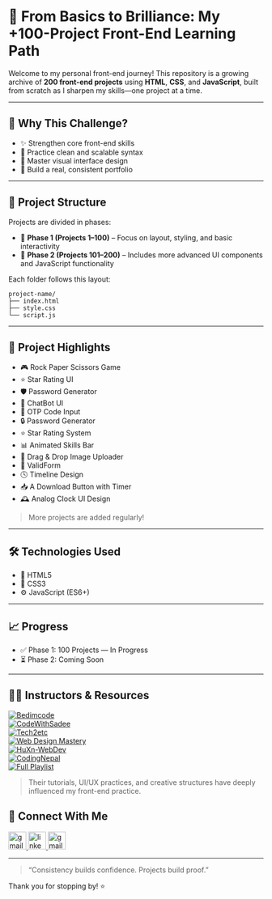 # 🧠 From Basics to Brilliance: My +100-Project Front-End Learning Path

Welcome to my personal front-end journey! This repository is a growing archive of **200 front-end projects** using **HTML**, **CSS**, and **JavaScript**, built from scratch as I sharpen my skills—one project at a time.

---

## 🚀 Why This Challenge?

- ✨ Strengthen core front-end skills  
- 🧠 Practice clean and scalable syntax  
- 🎨 Master visual interface design  
- 💼 Build a real, consistent portfolio  

---

## 🧩 Project Structure

Projects are divided in phases:

- 📘 **Phase 1 (Projects 1–100)** –  Focus on layout, styling, and basic interactivity
- 📗 **Phase 2 (Projects 101–200)** – Includes more advanced UI components and JavaScript functionality 

Each folder follows this layout:
```
project-name/
├── index.html
├── style.css
└── script.js
```

---

## 🌟 Project Highlights

- 🎮 Rock Paper Scissors Game  
- ⭐ Star Rating UI  
- 🛡️ Password Generator  
- 💬 ChatBot UI  
- 📩 OTP Code Input  
- 🔒 Password Generator  
- ⭐ Star Rating System  
- 📊 Animated Skills Bar  
- 🧩 Drag & Drop Image Uploader  
- 🧾 ValidForm  
- 🕓 Timeline Design  
- 📥 A Download Button with Timer  
- 🕰️ Analog Clock UI Design  

> More projects are added regularly!

---

## 🛠️ Technologies Used

- 🧱 HTML5  
- 🎨 CSS3  
- ⚙️ JavaScript (ES6+)  

---

## 📈 Progress

- ✅ Phase 1: 100 Projects — In Progress  
- ⏳ Phase 2: Coming Soon  

---

 ## 🧑‍🏫 Instructors & Resources
 
[![Bedimcode](https://img.shields.io/badge/Bedimcode-GitHub-blue?style=for-the-badge)](https://github.com/bedimcode)  
[![CodeWithSadee](https://img.shields.io/badge/CodeWithSadee-GitHub-brightgreen?style=for-the-badge)](https://github.com/codewithsadee)  
[![Tech2etc](https://img.shields.io/badge/Tech2etc-GitHub-yellow?style=for-the-badge)](https://github.com/tech2etc)  
[![Web Design Mastery](https://img.shields.io/badge/Web%20Design%20Mastery-GitHub-orange?style=for-the-badge)](https://github.com/WebDesignMastery)  
[![HuXn-WebDev](https://img.shields.io/badge/HuXn--WebDev-GitHub-success?style=for-the-badge)](https://github.com/HuXn-WebDev)  
[![CodingNepal](https://img.shields.io/badge/CodingNepal-Website-blueviolet?style=for-the-badge)](https://www.codingnepalweb.com/)  
[![Full Playlist](https://img.shields.io/badge/YouTube-Full%20Playlist-red?style=for-the-badge)](https://www.youtube.com/watch?v=mSnpYJsaT9g&list=PLSDeUiTMfxW7lm7P7GZ8qtNFffHAR5d_w)  




> Their tutorials, UI/UX practices, and creative structures have deeply influenced my front-end practice.

## 🤝 Connect With Me
<div ">
  <a href="https://mail.google.com/mail/muaddhalsway.com" target="_blank">
    <img src="https://img.shields.io/static/v1?message=Gmail&logo=gmail&label=&color=D14836&logoColor=white&labelColor=&style=for-the-badge" height="35" alt="gmail logo"  />
  </a>
  <a href="https://www.linkedin.com/in/muaddh-alsway/" target="_blank">
    <img src="https://img.shields.io/static/v1?message=LinkedIn&logo=linkedin&label=&color=0077B5&logoColor=white&labelColor=&style=for-the-badge" height="35" alt="linkedin logo"  />
  </a>
    <a href="https://github.com/MuaddhAlsway" target="_blank">
    <img src="https://img.shields.io/static/v1?message=Github&logo=github&label=&color=black&logoColor=white&labelColor=&style=for-the-badge" height="35" alt="gmail logo"  />
  </a>
</div>
 


---

> “Consistency builds confidence. Projects build proof.”

Thank you for stopping by! ⭐
